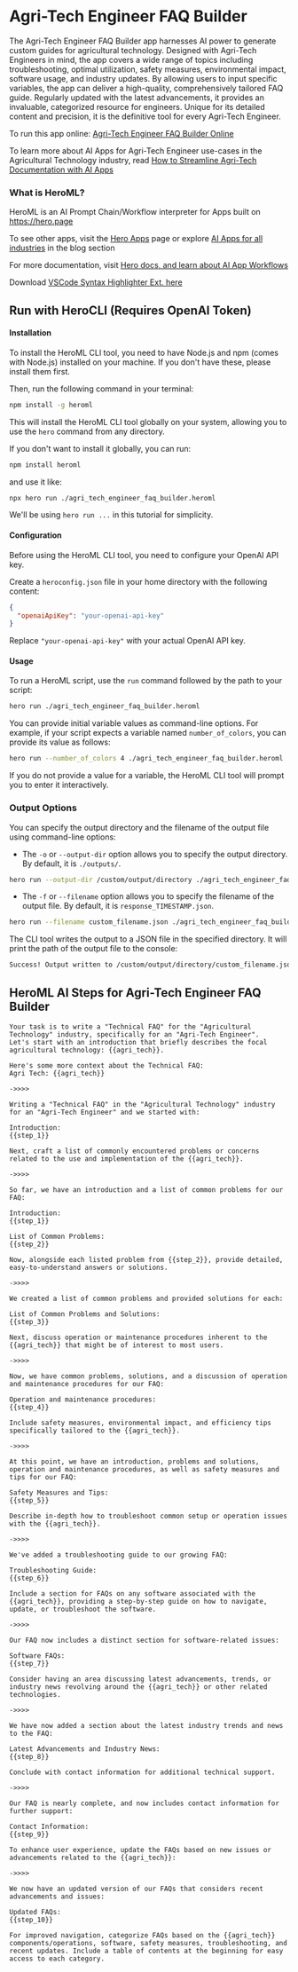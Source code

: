 # Agri-Tech Engineer FAQ Builder

The Agri-Tech Engineer FAQ Builder app harnesses AI power to generate custom guides for agricultural technology. Designed with Agri-Tech Engineers in mind, the app covers a wide range of topics including troubleshooting, optimal utilization, safety measures, environmental impact, software usage, and industry updates. By allowing users to input specific variables, the app can deliver a high-quality, comprehensively tailored FAQ guide. Regularly updated with the latest advancements, it provides an invaluable, categorized resource for engineers. Unique for its detailed content and precision, it is the definitive tool for every Agri-Tech Engineer.

To run this app online: [Agri-Tech Engineer FAQ Builder Online](https://hero.page/app/agri-tech-engineer-faq-builder-custom-ai-agri-tech-guide/UAxngZKHZdEbprdzg9cA)

To learn more about AI Apps for Agri-Tech Engineer use-cases in the Agricultural Technology industry, read [How to Streamline Agri-Tech Documentation with AI Apps](https://hero.page/blog/ai/agricultural-technology/how-to-streamline-agri-tech-documentation-with-ai-apps/170722)

### What is HeroML?
HeroML is an AI Prompt Chain/Workflow interpreter for Apps built on https://hero.page 

To see other apps, visit the [Hero Apps](https://hero.page/apps) page or explore [AI Apps for all industries](https://hero.page/blog) in the blog section

For more documentation, visit [Hero docs, and learn about AI App Workflows](https://hero.page/tutorials/introduction-to-heroml)

Download [VSCode Syntax Highlighter Ext. here](https://marketplace.visualstudio.com/items?itemName=hero-page.heroml)

## Run with HeroCLI (Requires OpenAI Token)

#### Installation

To install the HeroML CLI tool, you need to have Node.js and npm (comes with Node.js) installed on your machine. If you don't have these, please install them first. 

Then, run the following command in your terminal:

```bash
npm install -g heroml
```

This will install the HeroML CLI tool globally on your system, allowing you to use the `hero` command from any directory.

If you don't want to install it globally, you can run:

```bash
npm install heroml
```

and use it like:

```bash
npx hero run ./agri_tech_engineer_faq_builder.heroml
```

We'll be using `hero run ...` in this tutorial for simplicity.

#### Configuration

Before using the HeroML CLI tool, you need to configure your OpenAI API key. 

Create a `heroconfig.json` file in your home directory with the following content:

```json
{
  "openaiApiKey": "your-openai-api-key"
}
```

Replace `"your-openai-api-key"` with your actual OpenAI API key.

#### Usage

To run a HeroML script, use the `run` command followed by the path to your script:

```bash
hero run ./agri_tech_engineer_faq_builder.heroml
```

You can provide initial variable values as command-line options. For example, if your script expects a variable named `number_of_colors`, you can provide its value as follows:

```bash
hero run --number_of_colors 4 ./agri_tech_engineer_faq_builder.heroml
```

If you do not provide a value for a variable, the HeroML CLI tool will prompt you to enter it interactively.

### Output Options

You can specify the output directory and the filename of the output file using command-line options:

- The `-o` or `--output-dir` option allows you to specify the output directory. By default, it is `./outputs/`.

```bash
hero run --output-dir /custom/output/directory ./agri_tech_engineer_faq_builder.heroml
```

- The `-f` or `--filename` option allows you to specify the filename of the output file. By default, it is `response_TIMESTAMP.json`.

```bash
hero run --filename custom_filename.json ./agri_tech_engineer_faq_builder.heroml
```

The CLI tool writes the output to a JSON file in the specified directory. It will print the path of the output file to the console:

```bash
Success! Output written to /custom/output/directory/custom_filename.json
```


## HeroML AI Steps for Agri-Tech Engineer FAQ Builder
```
Your task is to write a "Technical FAQ" for the "Agricultural Technology" industry, specifically for an "Agri-Tech Engineer". 
Let's start with an introduction that briefly describes the focal agricultural technology: {{agri_tech}}.

Here's some more context about the Technical FAQ:
Agri Tech: {{agri_tech}}

->>>>

Writing a "Technical FAQ" in the "Agricultural Technology" industry for an "Agri-Tech Engineer" and we started with:

Introduction:
{{step_1}}

Next, craft a list of commonly encountered problems or concerns related to the use and implementation of the {{agri_tech}}.

->>>>

So far, we have an introduction and a list of common problems for our FAQ:

Introduction:
{{step_1}}

List of Common Problems:
{{step_2}}

Now, alongside each listed problem from {{step_2}}, provide detailed, easy-to-understand answers or solutions.

->>>>

We created a list of common problems and provided solutions for each:

List of Common Problems and Solutions:
{{step_3}}

Next, discuss operation or maintenance procedures inherent to the {{agri_tech}} that might be of interest to most users.

->>>>

Now, we have common problems, solutions, and a discussion of operation and maintenance procedures for our FAQ:

Operation and maintenance procedures:
{{step_4}}

Include safety measures, environmental impact, and efficiency tips specifically tailored to the {{agri_tech}}.

->>>>

At this point, we have an introduction, problems and solutions, operation and maintenance procedures, as well as safety measures and tips for our FAQ:

Safety Measures and Tips:
{{step_5}}

Describe in-depth how to troubleshoot common setup or operation issues with the {{agri_tech}}.

->>>>

We've added a troubleshooting guide to our growing FAQ:

Troubleshooting Guide:
{{step_6}}

Include a section for FAQs on any software associated with the {{agri_tech}}, providing a step-by-step guide on how to navigate, update, or troubleshoot the software.

->>>>

Our FAQ now includes a distinct section for software-related issues:

Software FAQs:
{{step_7}}

Consider having an area discussing latest advancements, trends, or industry news revolving around the {{agri_tech}} or other related technologies.

->>>>

We have now added a section about the latest industry trends and news to the FAQ:

Latest Advancements and Industry News:
{{step_8}}

Conclude with contact information for additional technical support.

->>>>

Our FAQ is nearly complete, and now includes contact information for further support:

Contact Information:
{{step_9}}

To enhance user experience, update the FAQs based on new issues or advancements related to the {{agri_tech}}:

->>>>

We now have an updated version of our FAQs that considers recent advancements and issues:

Updated FAQs:
{{step_10}}

For improved navigation, categorize FAQs based on the {{agri_tech}} components/operations, software, safety measures, troubleshooting, and recent updates. Include a table of contents at the beginning for easy access to each category.


```

